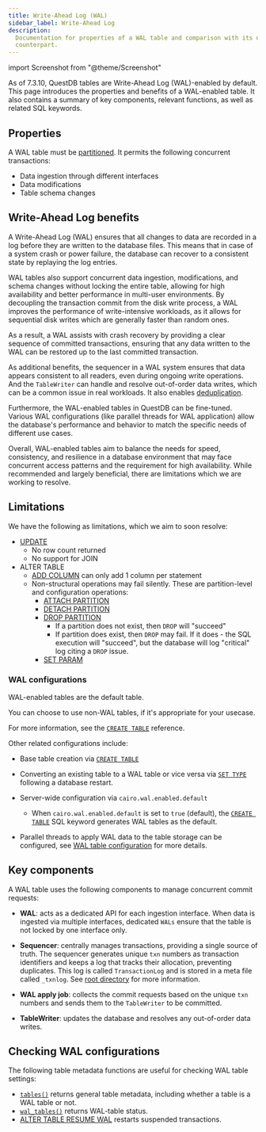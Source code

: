 ```yaml
---
title: Write-Ahead Log (WAL)
sidebar_label: Write-Ahead Log
description:
  Documentation for properties of a WAL table and comparison with its non-WAL
  counterpart.
---
```


import Screenshot from "@theme/Screenshot"

As of 7.3.10, QuestDB tables are Write-Ahead Log (WAL)-enabled by default. This
page introduces the properties and benefits of a WAL-enabled table. It also
contains a summary of key components, relevant functions, as well as related SQL
keywords.

## Properties

A WAL table must be [partitioned](/docs/concept/partitions/). It permits the
following concurrent transactions:

- Data ingestion through different interfaces
- Data modifications
- Table schema changes

## Write-Ahead Log benefits

A Write-Ahead Log (WAL) ensures that all changes to data are recorded in a log
before they are written to the database files. This means that in case of a
system crash or power failure, the database can recover to a consistent state by
replaying the log entries.

WAL tables also support concurrent data ingestion, modifications, and schema
changes without locking the entire table, allowing for high availability and
better performance in multi-user environments. By decoupling the transaction
commit from the disk write process, a WAL improves the performance of
write-intensive workloads, as it allows for sequential disk writes which are
generally faster than random ones.

As a result, a WAL assists with crash recovery by providing a clear sequence of
committed transactions, ensuring that any data written to the WAL can be
restored up to the last committed transaction.

As additional benefits, the sequencer in a WAL system ensures that data appears
consistent to all readers, even during ongoing write operations. And the
`TableWriter` can handle and resolve out-of-order data writes, which can be a
common issue in real workloads. It also enables
[deduplication](/docs/concept/deduplication/).

Furthermore, the WAL-enabled tables in QuestDB can be fine-tuned. Various WAL
configurations (like parallel threads for WAL application) allow the database's
performance and behavior to match the specific needs of different use cases.

Overall, WAL-enabled tables aim to balance the needs for speed, consistency, and
resilience in a database environment that may face concurrent access patterns
and the requirement for high availability. While recommended and largely
beneficial, there are limitations which we are working to resolve.

## Limitations

We have the following as limitations, which we aim to soon resolve:

- [UPDATE](/docs/reference/sql/update/)
  - No row count returned
  - No support for JOIN
- ALTER TABLE
  - [ADD COLUMN](/docs/reference/sql/alter-table-add-column/) can only add 1
    column per statement
  - Non-structural operations may fail silently. These are partition-level and
    configuration operations:
    - [ATTACH PARTITION](/docs/reference/sql/alter-table-attach-partition/)
    - [DETACH PARTITION](/docs/reference/sql/alter-table-detach-partition/)
    - [DROP PARTITION](/docs/reference/sql/alter-table-drop-partition/)
      - If a partition does not exist, then `DROP` will "succeed"
      - If partition does exist, then `DROP` may fail. If it does - the SQL
        execution will "succeed", but the database will log "critical" log
        citing a `DROP` issue.
    - [SET PARAM](/docs/reference/sql/alter-table-set-param/)

### WAL configurations

WAL-enabled tables are the default table.

You can choose to use non-WAL tables, if it's appropriate for your usecase.

For more information, see the
[`CREATE TABLE`](/docs/reference/sql/create-table/#write-ahead-log-wal-settings)
reference.

Other related configurations include:

- Base table creation via [`CREATE TABLE`](/docs/reference/sql/create-table/)

- Converting an existing table to a WAL table or vice versa via
  [`SET TYPE`](/docs/reference/sql/alter-table-set-type/) following a database
  restart.

- Server-wide configuration via `cairo.wal.enabled.default`

  - When `cairo.wal.enabled.default` is set to `true` (default), the
    [`CREATE TABLE`](/docs/reference/sql/create-table/) SQL keyword generates
    WAL tables as the default.

- Parallel threads to apply WAL data to the table storage can be configured, see
  [WAL table configuration](/docs/configuration/#wal-table-configurations) for
  more details.

## Key components

A WAL table uses the following components to manage concurrent commit requests:

- **WAL**: acts as a dedicated API for each ingestion interface. When data is
  ingested via multiple interfaces, dedicated `WALs` ensure that the table is
  not locked by one interface only.

- **Sequencer**: centrally manages transactions, providing a single source of
  truth. The sequencer generates unique `txn` numbers as transaction identifiers
  and keeps a log that tracks their allocation, preventing duplicates. This log
  is called `TransactionLog` and is stored in a meta file called `_txnlog`. See
  [root directory](/docs/concept/root-directory-structure/#db-directory) for
  more information.

- **WAL apply job**: collects the commit requests based on the unique `txn`
  numbers and sends them to the `TableWriter` to be committed.

- **TableWriter**: updates the database and resolves any out-of-order data
  writes.

<Screenshot
  alt="Diagram showing the sequencer allocating txn numbers to events cronologically"
  title="The sequencer allocates unique txn numbers to transactions from different WALs chronologically and serves as the single source of truth."
  height={435}
  src="images/docs/concepts/wal_sequencer.webp"
  width={745}
/>

<Screenshot
  alt="Diagram showing the WAL job application and WAL collect events and commit to QuestDB"
  title="The WAL job application collects the transactions sequencially for the TableWriter to commit to QuestDB."
  height={435}
  src="images/docs/concepts/wal_process.webp"
  width={745}
/>

## Checking WAL configurations

The following table metadata functions are useful for checking WAL table
settings:

- [`tables()`](/docs/reference/function/meta/#tables) returns general table
  metadata, including whether a table is a WAL table or not.
- [`wal_tables()`](/docs/reference/function/meta/#wal_tables) returns WAL-table
  status.
- [ALTER TABLE RESUME WAL](/docs/reference/sql/alter-table-resume-wal/) restarts
  suspended transactions.

<!-- ## See also -->
<!-- Adding links to blog posts etc -->
